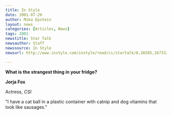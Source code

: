 ```yaml
---
title: In Style
date: 2001-07-20
author: Mika Epstein
layout: news
categories: [Articles, News]
tags: 2001
newstitle: Star Talk  
newsauthor: Staff  
newssource: In Style  
newsurl: http://www.instyle.com/instyle/read/ci/startalk/0,10285,167332,00.html  

---
```

**What is the strangest thing in your fridge?**

**Jorja Fox**

  
Actress, *CSI*

"I have a cat ball in a plastic container with catnip and dog vitamins that look like sausages."  
